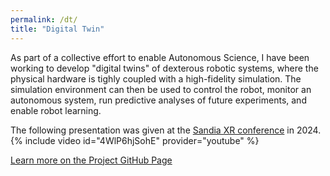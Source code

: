 ```yaml
---
permalink: /dt/
title: "Digital Twin"
---
```


As part of a collective effort to enable Autonomous Science, I have been working to develop "digital twins" of dexterous robotic systems, where the physical hardware is tighly coupled with a high-fidelity simulation. The simulation environment can then be used to control the robot, monitor an autonomous system, run predictive analyses of future experiments, and enable robot learning. 

The following presentation was given at the [Sandia XR conference](https://www.sandia.gov/xr/6th-annual-xr-conference-2/) in 2024. 
{% include video id="4WlP6hjSohE" provider="youtube" %}

[Learn more on the Project GitHub Page](https://github.com/uic-evl/DOE_DigitalTwin)